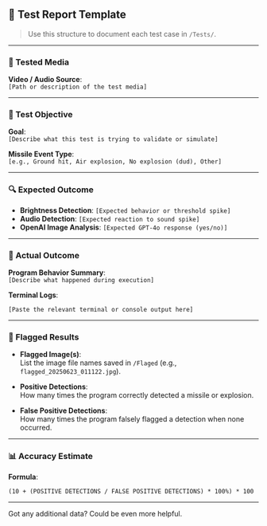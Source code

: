 ## 🧪 Test Report Template

> Use this structure to document each test case in `/Tests/`.

---

### 🎥 Tested Media
**Video / Audio Source**:  
`[Path or description of the test media]`

---

### 🎯 Test Objective
**Goal**:  
`[Describe what this test is trying to validate or simulate]`

**Missile Event Type**:  
`[e.g., Ground hit, Air explosion, No explosion (dud), Other]`

---

### 🔍 Expected Outcome
- **Brightness Detection**: `[Expected behavior or threshold spike]`  
- **Audio Detection**: `[Expected reaction to sound spike]`  
- **OpenAI Image Analysis**: `[Expected GPT-4o response (yes/no)]`

---

### 🧪 Actual Outcome
**Program Behavior Summary**:  
`[Describe what happened during execution]`

**Terminal Logs**:
```text
[Paste the relevant terminal or console output here]
```

---

### 📸 Flagged Results

- **Flagged Image(s)**:  
  List the image file names saved in `/Flaged` (e.g., `flagged_20250623_011122.jpg`).

- **Positive Detections**:  
  How many times the program correctly detected a missile or explosion.

- **False Positive Detections**:  
  How many times the program falsely flagged a detection when none occurred.

---

### 📊 Accuracy Estimate

**Formula**:
```text
(10 + (POSITIVE DETECTIONS / FALSE POSITIVE DETECTIONS) * 100%) * 100
```
---

Got any additional data? Could be even more helpful.

